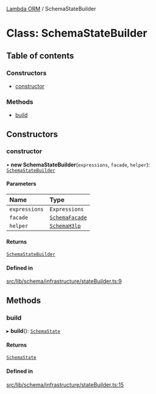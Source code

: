 [Lambda ORM](../README.md) / SchemaStateBuilder

# Class: SchemaStateBuilder

## Table of contents

### Constructors

- [constructor](SchemaStateBuilder.md#constructor)

### Methods

- [build](SchemaStateBuilder.md#build)

## Constructors

### constructor

• **new SchemaStateBuilder**(`expressions`, `facade`, `helper`): [`SchemaStateBuilder`](SchemaStateBuilder.md)

#### Parameters

| Name | Type |
| :------ | :------ |
| `expressions` | `Expressions` |
| `facade` | [`SchemaFacade`](SchemaFacade.md) |
| `helper` | [`SchemaH3lp`](SchemaH3lp.md) |

#### Returns

[`SchemaStateBuilder`](SchemaStateBuilder.md)

#### Defined in

[src/lib/schema/infrastructure/stateBuilder.ts:9](https://github.com/lambda-orm/lambdaorm-base/blob/c2d8aab1390cea00bb604cb5f468fe612a44ac65/src/lib/schema/infrastructure/stateBuilder.ts#L9)

## Methods

### build

▸ **build**(): [`SchemaState`](SchemaState.md)

#### Returns

[`SchemaState`](SchemaState.md)

#### Defined in

[src/lib/schema/infrastructure/stateBuilder.ts:15](https://github.com/lambda-orm/lambdaorm-base/blob/c2d8aab1390cea00bb604cb5f468fe612a44ac65/src/lib/schema/infrastructure/stateBuilder.ts#L15)

